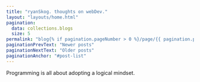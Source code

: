```yaml
---
title: "ryanSkog. thoughts on webDev."
layout: "layouts/home.html"
pagination:
  data: collections.blogs
  size: 5
permalink: "blog{% if pagination.pageNumber > 0 %}/page/{{ pagination.pageNumber }}{% endif %}/index.html"
paginationPrevText: "Newer posts"
paginationNextText: "Older posts"
paginationAnchor: "#post-list"
---
```


Programming is all about adopting a logical mindset.
